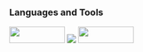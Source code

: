 ### Languages and Tools

<img src="https://img.shields.io/badge/MYSQL-4479A1?style=plastic-square&logo=MYSQL&logoColor=white" width="100" height="30"/> <img src="https://img.shields.io/badge/Python-feda03?style=for-the-badge&logo=python&logoColor=white"> <img src="https://img.shields.io/badge/tableau-e97627?style=plastic-square&logo=tableau&logoColor=white" width="100" height="30"/>
